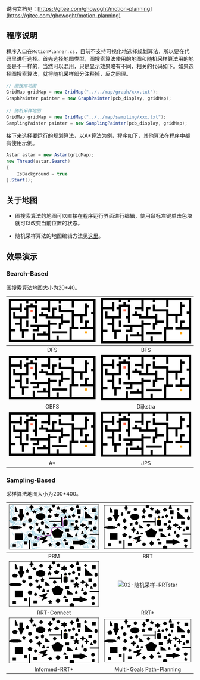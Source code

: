 说明文档见：[https://gitee.com/ghowoght/motion-planning](https://gitee.com/ghowoght/motion-planning)

## 程序说明

程序入口在`MotionPlanner.cs`，目前不支持可视化地选择规划算法，所以要在代码里进行选择。首先选择地图类型，图搜索算法使用的地图和随机采样算法用的地图是不一样的，当然可以混用，只是显示效果略有不同，相关的代码如下。如果选择图搜索算法，就将随机采样部分注释掉，反之同理。

```c#
// 图搜索地图
GridMap gridMap = new GridMap("../../map/graph/xxx.txt");
GraphPainter painter = new GraphPainter(pcb_display, gridMap);

// 随机采样地图
GridMap gridMap = new GridMap("../../map/sampling/xxx.txt");
SamplingPainter painter = new SamplingPainter(pcb_display, gridMap);
```

接下来选择要运行的规划算法，以A\*算法为例，程序如下，其他算法在程序中都有使用示例。

```C#
Astar astar = new Astar(gridMap);
new Thread(astar.Search)
{
    IsBackground = true
}.Start();
```

## 关于地图

- 图搜索算法的地图可以直接在程序运行界面进行编辑，使用鼠标左键单击色块就可以改变当前位置的状态。

- 随机采样算法的地图编辑方法见[这里](MotionPlanner/map/sampling/README.md)。

## 效果演示

### Search-Based

图搜索算法地图大小为20\*40。

|   ![01-图搜索-DFS](img/01-图搜索-DFS.gif)   |      ![01-图搜索-BFS](img/01-图搜索-BFS.gif)      |
| :-----------------------------------------: | :-----------------------------------------------: |
|                     DFS                     |                        BFS                        |
|  ![01-图搜索-GBFS](img/01-图搜索-GBFS.gif)  | ![01-图搜索-Dijkstra](img/01-图搜索-Dijkstra.gif) |
|                    GBFS                     |                     Dijkstra                      |
| ![01-图搜索-Astar](img/01-图搜索-Astar.gif) |      ![01-图搜索-JPS](img/01-图搜索-JPS.gif)      |
|                     A\*                     |                        JPS                        |

### Sampling-Based

采样算法地图大小为200\*400。

|         ![02-随机采样-PRM](img/02-随机采样-PRM.png)          |        ![02-随机采样-RRT](img/02-随机采样-RRT.gif)        |
| :----------------------------------------------------------: | :-------------------------------------------------------: |
|                             PRM                              |                            RRT                            |
| ![02-随机采样-RRT-Connect](img/02-随机采样-RRT-Connect.gif)  |    ![02-随机采样-RRTstar](img/02-随机采样-RRTstar.gif)    |
|                         RRT-Connect                          |                           RRT\*                           |
| ![02-随机采样-Informed-RRTstar](img/02-随机采样-Informed-RRTstar.gif) | ![02-随机采样-Multi-Goal](img/02-随机采样-Multi-Goal.gif) |
|                        Informed-RRT\*                        |                 Multi-Goals Path-Planning                 |

